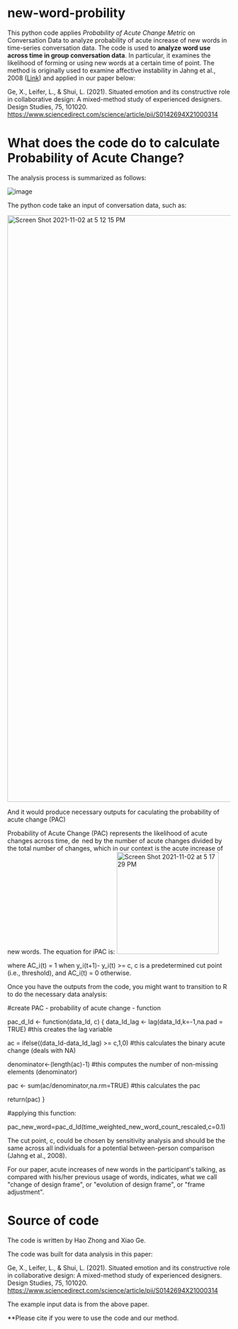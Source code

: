 # new-word-probility
This python code applies _Probability of Acute Change Metric_ on Conversation Data to analyze probability of acute increase of new words in time-series conversation data.
The code is used to **analyze word use across time in group conversation data**. In particular, it examines the likelihood of forming or using new words at a certain time of point. The method is originally used to examine affective instability in Jahng et al., 2008 ([Link](https://psycnet.apa.org/record/2008-17368-004)) and applied in our paper below:

Ge, X., Leifer, L., & Shui, L. (2021). Situated emotion and its constructive role in collaborative design: A mixed-method study of experienced designers. Design Studies, 75, 101020. https://www.sciencedirect.com/science/article/pii/S0142694X21000314 


# What does the code do to calculate Probability of Acute Change?
The analysis process is summarized as follows:

![image](https://user-images.githubusercontent.com/733839/139968744-a5d81c6d-1c01-49a2-ab36-b2d21e1b7216.png)

The python code take an input of conversation data, such as:

<img width="1323" alt="Screen Shot 2021-11-02 at 5 12 15 PM" src="https://user-images.githubusercontent.com/733839/139968594-3fab92f4-7aef-41ca-be2c-0bfc455fab30.png">

And it would produce necessary outputs for caculating the probability of acute change (PAC)


Probability of Acute Change (PAC) represents the likelihood of acute changes across time, de ned by the number of acute changes divided by the total number of changes, which in our context is the acute increase of new words. The equation for iPAC
is:
<img width="230" alt="Screen Shot 2021-11-02 at 5 17 29 PM" src="https://user-images.githubusercontent.com/733839/139968854-40cd5353-f6f5-4299-a59a-84962f56c87a.png">

where AC_i(t) = 1 when y_i(t+1)- y_i(t) >= c, c is a predetermined cut point (i.e., threshold), and AC_i(t) = 0 otherwise.

Once you have the outputs from the code, you might want to transition to R to do the necessary data analysis:

#create PAC - probability of acute change  - function

pac_d_Id <- function(data_Id, c)
{
  data_Id_lag <- lag(data_Id,k=-1,na.pad = TRUE) #this creates the lag variable
  
  ac = ifelse((data_Id-data_Id_lag) >= c,1,0)  #this calculates the binary acute change (deals with NA)
  
  denominator<-(length(ac)-1)         #this computes the number of non-missing elements (denominator)
  
  pac <- sum(ac/denominator,na.rm=TRUE)     #this calculates the pac
  
  return(pac)
}

#applying this function:

pac_new_word=pac_d_Id(time_weighted_new_word_count_rescaled,c=0.1)

The cut point, c, could be chosen by sensitivity analysis and should be the same across all individuals for a potential between-person comparison (Jahng et al., 2008). 

For our paper, acute increases of new words in the participant's talking, as compared with his/her previous usage of words, indicates, what we call "change of design frame", or "evolution of design frame", or "frame adjustment". 


# Source of code
The code is written by Hao Zhong and Xiao Ge.

The code was built for data analysis in this paper: 

Ge, X., Leifer, L., & Shui, L. (2021). Situated emotion and its constructive role in collaborative design: A mixed-method study of experienced designers. Design Studies, 75, 101020. https://www.sciencedirect.com/science/article/pii/S0142694X21000314 

The example input data is from the above paper.

**Please cite if you were to use the code and our method.


